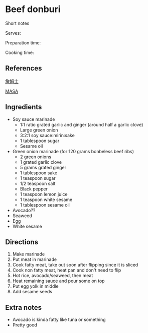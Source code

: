 # Beef donburi

Short notes

Serves:

Preparation time:

Cooking time:

## References

[詹姆士](https://www.youtube.com/watch?v=8FJcXLftLKM)

[MASA](https://www.youtube.com/watch?v=JaLEDhL4p74)

## Ingredients

- Soy sauce marinade
  - 1:1 ratio grated garlic and ginger (around half a garlic clove)
  - Large green onion
  - 3:2:1 soy sauce:mirin:sake
  - 1 tablespoon sugar
  - Sesame oil
- Green onion marinade (for 120 grams bonbeless beef ribs)
  - 2 green onions
  - 1 grated garlic clove
  - 5 grams grated ginger
  - 1 tablespoon sake
  - 1 teaspoon sugar
  - 1/2 teaspoon salt
  - Black pepper
  - 1 teaspoon lemon juice
  - 1 teaspoon white sesame
  - 1 tablespoon sesame oil
- Avocado??
- Seaweed
- Egg
- White sesame

## Directions

1. Make marinade
2. Put meat in marinade
3. Cook fatty meat, take out soon after flipping since it is sliced
4. Cook non fatty meat, heat pan and don't need to flip
5. Hot rice, avocado/seaweed, then meat
6. Heat remaining sauce and pour some on top
7. Put egg yolk in middle
8. Add sesame seeds

## Extra notes

- Avocado is kinda fatty like tuna or something
- Pretty good
